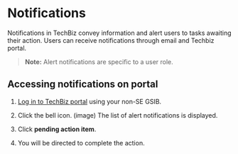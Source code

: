 # Notifications

Notifications in TechBiz convey information and alert users to tasks awaiting their action. Users can receive notifications through email and Techbiz portal.

>**Note:** Alert notifications are specific to a user role.


## Accessing notifications on portal

1. [Log in to TechBiz portal](log-in-to-TechBiz-portal) using your non-SE GSIB.

2. Click the bell icon.
(image)
The list of alert notifications is displayed.

3. Click **pending action item**.

4. You will be directed to complete the action.



